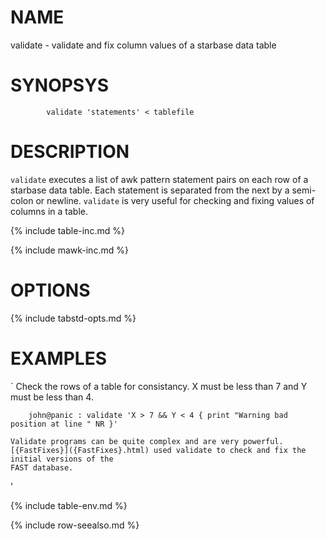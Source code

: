 
NAME
====

validate - validate and fix column values of a starbase data table

SYNOPSYS
========

```
        validate 'statements' < tablefile
```

DESCRIPTION
===========

`validate` executes a list of awk pattern statement pairs on each row of a
starbase data table.  Each statement is separated from the next by a
semi-colon or newline.  `validate` is very useful for checking and fixing
values of columns in a table.

{% include table-inc.md %}

{% include mawk-inc.md %}

OPTIONS
=======

{% include tabstd-opts.md %}

EXAMPLES
========

`
    Check the rows of a table for consistancy.  X must be less than 7 and Y
    must be less than 4.

```
    john@panic : validate 'X > 7 && Y < 4 { print "Warning bad position at line " NR }'
```

    Validate programs can be quite complex and are very powerful.
    [{FastFixes}]({FastFixes}.html) used validate to check and fix the initial versions of the
    FAST database.

'

{% include table-env.md %}

{% include row-seealso.md %}

